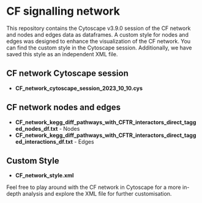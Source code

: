 # CF signalling network

This repository contains the Cytoscape v3.9.0 session of the CF network and nodes and edges data as dataframes. A custom style for nodes and edges was designed to enhance the visualization of the CF network. You can find the custom style in the Cytoscape session. Additionally, we have saved this style as an independent XML file.

## CF network Cytoscape session

- **CF_network_cytoscape_session_2023_10_10.cys**

## CF network nodes and edges

- **CF_network_kegg_diff_pathways_with_CFTR_interactors_direct_tagged_nodes_df.txt** - Nodes
- **CF_network_kegg_diff_pathways_with_CFTR_interactors_direct_tagged_interactions_df.txt** - Edges

## Custom Style

- **CF_network_style.xml**

Feel free to play around with the CF network in Cytoscape for a more in-depth analysis and explore the XML file for further customisation.